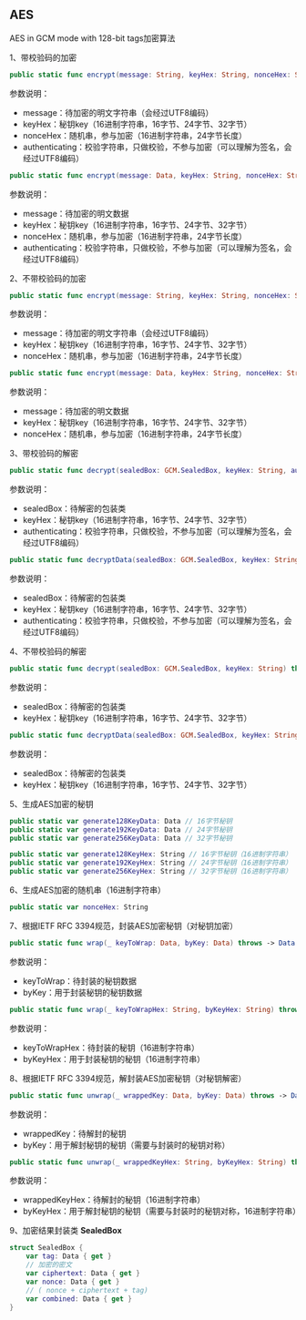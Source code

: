 ## AES

AES in GCM mode with 128-bit tags加密算法

1、带校验码的加密

```swift
public static func encrypt(message: String, keyHex: String, nonceHex: String?, authenticating: String) throws -> GCM.SealedBox
```

参数说明：

- message：待加密的明文字符串（会经过UTF8编码）
- keyHex：秘钥key（16进制字符串，16字节、24字节、32字节）
- nonceHex：随机串，参与加密（16进制字符串，24字节长度）
- authenticating：校验字符串，只做校验，不参与加密（可以理解为签名，会经过UTF8编码）

```swift
public static func encrypt(message: Data, keyHex: String, nonceHex: String?, authenticating: String) throws -> GCM.SealedBox
```

参数说明：

- message：待加密的明文数据
- keyHex：秘钥key（16进制字符串，16字节、24字节、32字节）
- nonceHex：随机串，参与加密（16进制字符串，24字节长度）
- authenticating：校验字符串，只做校验，不参与加密（可以理解为签名，会经过UTF8编码）

2、不带校验码的加密

```swift
public static func encrypt(message: String, keyHex: String, nonceHex: String?) throws -> GCM.SealedBox
```

参数说明：

- message：待加密的明文字符串（会经过UTF8编码）
- keyHex：秘钥key（16进制字符串，16字节、24字节、32字节）
- nonceHex：随机串，参与加密（16进制字符串，24字节长度）

```swift
public static func encrypt(message: Data, keyHex: String, nonceHex: String?) throws -> GCM.SealedBox
```

参数说明：

- message：待加密的明文数据
- keyHex：秘钥key（16进制字符串，16字节、24字节、32字节）
- nonceHex：随机串，参与加密（16进制字符串，24字节长度）

3、带校验码的解密

```swift
public static func decrypt(sealedBox: GCM.SealedBox, keyHex: String, authenticating: String) throws -> String
```

参数说明：

- sealedBox：待解密的包装类
- keyHex：秘钥key（16进制字符串，16字节、24字节、32字节）
- authenticating：校验字符串，只做校验，不参与加密（可以理解为签名，会经过UTF8编码）

```swift
public static func decryptData(sealedBox: GCM.SealedBox, keyHex: String, authenticating: String) throws -> Data
```

参数说明：

- sealedBox：待解密的包装类
- keyHex：秘钥key（16进制字符串，16字节、24字节、32字节）
- authenticating：校验字符串，只做校验，不参与加密（可以理解为签名，会经过UTF8编码）

4、不带校验码的解密

```swift
public static func decrypt(sealedBox: GCM.SealedBox, keyHex: String) throws -> String
```

参数说明：

- sealedBox：待解密的包装类
- keyHex：秘钥key（16进制字符串，16字节、24字节、32字节）

```swift
public static func decryptData(sealedBox: GCM.SealedBox, keyHex: String) throws -> Data
```

参数说明：

- sealedBox：待解密的包装类
- keyHex：秘钥key（16进制字符串，16字节、24字节、32字节）

5、生成AES加密的秘钥

```swift
public static var generate128KeyData: Data // 16字节秘钥
public static var generate192KeyData: Data // 24字节秘钥
public static var generate256KeyData: Data // 32字节秘钥

public static var generate128KeyHex: String // 16字节秘钥（16进制字符串）
public static var generate192KeyHex: String // 24字节秘钥（16进制字符串）
public static var generate256KeyHex: String // 32字节秘钥（16进制字符串）
```

6、生成AES加密的随机串（16进制字符串）

```swift
public static var nonceHex: String
```

7、根据IETF RFC 3394规范，封装AES加密秘钥（对秘钥加密）

```swift
public static func wrap(_ keyToWrap: Data, byKey: Data) throws -> Data 
```

参数说明：

- keyToWrap：待封装的秘钥数据
- byKey：用于封装秘钥的秘钥数据

```swift
public static func wrap(_ keyToWrapHex: String, byKeyHex: String) throws -> String 
```

参数说明：

- keyToWrapHex：待封装的秘钥（16进制字符串）
- byKeyHex：用于封装秘钥的秘钥（16进制字符串）

8、根据IETF RFC 3394规范，解封装AES加密秘钥（对秘钥解密）

```swift
public static func unwrap(_ wrappedKey: Data, byKey: Data) throws -> Data
```

参数说明：

- wrappedKey：待解封的秘钥
- byKey：用于解封秘钥的秘钥（需要与封装时的秘钥对称）

```swift
public static func unwrap(_ wrappedKeyHex: String, byKeyHex: String) throws -> String
```

参数说明：

- wrappedKeyHex：待解封的秘钥（16进制字符串）
- byKeyHex：用于解封秘钥的秘钥（需要与封装时的秘钥对称，16进制字符串）

9、加密结果封装类 **SealedBox**

```swift
struct SealedBox {
	var tag: Data { get }
	// 加密的密文
	var ciphertext: Data { get }
	var nonce: Data { get }
	// ( nonce + ciphertext + tag)
	var combined: Data { get }
}
```

